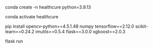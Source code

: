 conda create -n healthcure python=3.9.13  

conda activate healthcure 

pip install opencv-python==4.5.1.48 numpy tensorflow==2.12.0 scikit-learn==0.24.2 imutils==0.5.4 flask==3.0.0 xgboost==2.0.3


flask run
